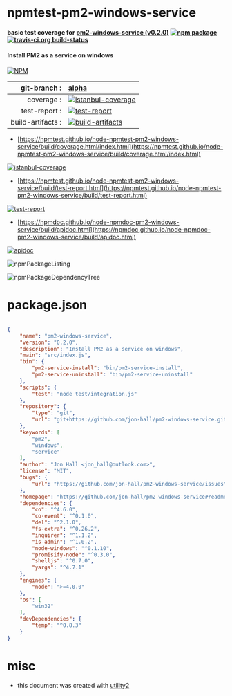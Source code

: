 # npmtest-pm2-windows-service

#### basic test coverage for  [pm2-windows-service (v0.2.0)](https://github.com/jon-hall/pm2-windows-service#readme)  [![npm package](https://img.shields.io/npm/v/npmtest-pm2-windows-service.svg?style=flat-square)](https://www.npmjs.org/package/npmtest-pm2-windows-service) [![travis-ci.org build-status](https://api.travis-ci.org/npmtest/node-npmtest-pm2-windows-service.svg)](https://travis-ci.org/npmtest/node-npmtest-pm2-windows-service)

#### Install PM2 as a service on windows

[![NPM](https://nodei.co/npm/pm2-windows-service.png?downloads=true&downloadRank=true&stars=true)](https://www.npmjs.com/package/pm2-windows-service)

| git-branch : | [alpha](https://github.com/npmtest/node-npmtest-pm2-windows-service/tree/alpha)|
|--:|:--|
| coverage : | [![istanbul-coverage](https://npmtest.github.io/node-npmtest-pm2-windows-service/build/coverage.badge.svg)](https://npmtest.github.io/node-npmtest-pm2-windows-service/build/coverage.html/index.html)|
| test-report : | [![test-report](https://npmtest.github.io/node-npmtest-pm2-windows-service/build/test-report.badge.svg)](https://npmtest.github.io/node-npmtest-pm2-windows-service/build/test-report.html)|
| build-artifacts : | [![build-artifacts](https://npmtest.github.io/node-npmtest-pm2-windows-service/glyphicons_144_folder_open.png)](https://github.com/npmtest/node-npmtest-pm2-windows-service/tree/gh-pages/build)|

- [https://npmtest.github.io/node-npmtest-pm2-windows-service/build/coverage.html/index.html](https://npmtest.github.io/node-npmtest-pm2-windows-service/build/coverage.html/index.html)

[![istanbul-coverage](https://npmtest.github.io/node-npmtest-pm2-windows-service/build/screenCapture.buildCi.browser.%252Ftmp%252Fbuild%252Fcoverage.lib.html.png)](https://npmtest.github.io/node-npmtest-pm2-windows-service/build/coverage.html/index.html)

- [https://npmtest.github.io/node-npmtest-pm2-windows-service/build/test-report.html](https://npmtest.github.io/node-npmtest-pm2-windows-service/build/test-report.html)

[![test-report](https://npmtest.github.io/node-npmtest-pm2-windows-service/build/screenCapture.buildCi.browser.%252Ftmp%252Fbuild%252Ftest-report.html.png)](https://npmtest.github.io/node-npmtest-pm2-windows-service/build/test-report.html)

- [https://npmdoc.github.io/node-npmdoc-pm2-windows-service/build/apidoc.html](https://npmdoc.github.io/node-npmdoc-pm2-windows-service/build/apidoc.html)

[![apidoc](https://npmdoc.github.io/node-npmdoc-pm2-windows-service/build/screenCapture.buildCi.browser.%252Ftmp%252Fbuild%252Fapidoc.html.png)](https://npmdoc.github.io/node-npmdoc-pm2-windows-service/build/apidoc.html)

![npmPackageListing](https://npmtest.github.io/node-npmtest-pm2-windows-service/build/screenCapture.npmPackageListing.svg)

![npmPackageDependencyTree](https://npmtest.github.io/node-npmtest-pm2-windows-service/build/screenCapture.npmPackageDependencyTree.svg)



# package.json

```json

{
    "name": "pm2-windows-service",
    "version": "0.2.0",
    "description": "Install PM2 as a service on windows",
    "main": "src/index.js",
    "bin": {
        "pm2-service-install": "bin/pm2-service-install",
        "pm2-service-uninstall": "bin/pm2-service-uninstall"
    },
    "scripts": {
        "test": "node test/integration.js"
    },
    "repository": {
        "type": "git",
        "url": "git+https://github.com/jon-hall/pm2-windows-service.git"
    },
    "keywords": [
        "pm2",
        "windows",
        "service"
    ],
    "author": "Jon Hall <jon_hall@outlook.com>",
    "license": "MIT",
    "bugs": {
        "url": "https://github.com/jon-hall/pm2-windows-service/issues"
    },
    "homepage": "https://github.com/jon-hall/pm2-windows-service#readme",
    "dependencies": {
        "co": "^4.6.0",
        "co-event": "^0.1.0",
        "del": "^2.1.0",
        "fs-extra": "^0.26.2",
        "inquirer": "^1.1.2",
        "is-admin": "^1.0.2",
        "node-windows": "^0.1.10",
        "promisify-node": "^0.3.0",
        "shelljs": "^0.7.0",
        "yargs": "^4.7.1"
    },
    "engines": {
        "node": ">=4.0.0"
    },
    "os": [
        "win32"
    ],
    "devDependencies": {
        "temp": "^0.8.3"
    }
}
```



# misc
- this document was created with [utility2](https://github.com/kaizhu256/node-utility2)
